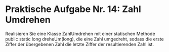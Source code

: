 # Praktische Aufgabe Nr. 14: Zahl Umdrehen

Realisieren Sie eine Klasse ZahlUmdrehen mit einer statischen Methode public static long dreheUm(long), die eine Zahl umgedreht, sodass die erste Ziffer der übergebenen Zahl die letzte Ziffer der resultierenden Zahl ist.
